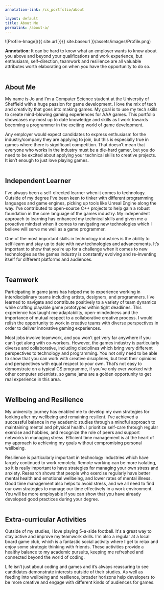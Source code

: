 ```yaml
---
annotation-link: /cs_portfolio/about

layout: default
title: About Me
permalink: /about-a/
---
```


![Profile-Image]({{ site.url }}{{ site.baseurl }}/assets/images/Profile.png)

<div class="annotate-highlight">
<b>Annotation:</b> It can be hard to know what an employer wants to know about you above and beyond your qualifications and work experience, but enthusiasm, self-direction, teamwork and resilience are all valuable attributes worth elaborating on when you have the opportunity to do so.
<br>
<br>
</div>

## About Me

My name is Jo and I'm a Computer Science student at the University of Sheffield with <span class="text-highlight">a huge passion for game development</span>. I love <span class="text-highlight">the mix of tech and creativity that goes into making games</span>. My goal is to use my tech skills to create <span class="text-highlight">mind-blowing gaming experiences</span> for AAA games. This portfolio showcases my most up to date knowledge and skills as I work towards becoming a programmer in the <span class="text-highlight">exciting world of game development</span>.

<div class="annotate-highlight">
Any employer would expect candidates to express enthusiasm for the industry/company they are applying to join, but this is especially true in games where there is significant competition. That doesn’t mean that everyone who works in the industry must be a die-hard gamer, but you do need to be excited about applying your technical skills to creative projects. It isn’t enough to just love playing games.
<br>
<br>
</div>


## Independent Learner

I've always been a <span class="text-highlight">self-directed learner</span> when it comes to technology. Outside of my degree I've been keen to tinker with different programming languages and game engines, picking up tools like Unreal Engine along the way.  I’ve contributed to open-source C++ projects to help gain a robust foundation in the core language of the games industry. My <span class="text-highlight">independent approach to learning</span> has enhanced my technical skills and given me a <span class="text-highlight">proactive mindset  when it comes to navigating new technologies</span> which I believe will serve me well as a game programmer. 

<div class="annotate-highlight">
One of the most important skills in technology industries is the ability to self-learn and stay up to date with new technologies and advancements. It’s important to show that you’re up for a challenge when it comes to new technologies as the games industry is constantly evolving and re-inventing itself for different platforms and audiences.
<br>
<br>
</div>

## Teamwork

Participating in game jams has helped me to <span class="text-highlight">experience working in interdisciplinary teams</span> including artists, designers, and programmers. I've learned to navigate and contribute positively to a variety of team dynamics while crafting playable game prototypes within tight deadlines. This experience has taught me adaptability, open-mindedness and the importance of <span class="text-highlight">mutual respect to a collaborative creative process</span>. I would relish the opportunity to work in <span class="text-highlight">creative teams with diverse perspectives</span> in order to deliver innovative gaming experiences.

<div class="annotate-highlight">
Most jobs involve teamwork, and you won’t get very far anywhere if you can’t get along with co-workers. However, the games industry is particularly diverse and collaborative, including disciplines which bring very different perspectives to technology and programming. You not only need to be able to show that you can work with creative disciplines, but treat their opinions and perspectives with equal respect to your own. That’s not easy to demonstrate on a typical CS programme, if you’ve only ever worked with other computer scientists, so game jams are a golden opportunity to get real experience in this area.
<br>
<br>
</div>

## Wellbeing and Resilience

My university journey has enabled me to develop my own strategies for looking after my <span class="text-highlight">wellbeing and remaining resilient</span>. I’ve achieved a successful balance in my academic studies through a mindful approach to maintaining mental and physical health. I prioritize <span class="text-highlight">self-care through regular exercise</span> and hobbies, and recognize the role of peers and support networks in managing stress. <span class="text-highlight">Efficient time management</span> is at the heart of my approach to achieving my goals without compromising personal wellbeing. 

<div class="annotate-highlight">
Resilience is particularly important in technology industries which have largely continued to work remotely. Remote working can be more isolating, so it is really important to have strategies for managing your own stress and anxiety. Research shows that people who exercise regularly have better mental health and emotional wellbeing, and lower rates of mental illness. Good time management also helps to avoid stress, and we all need to find our own strategies to manage our time effectively in a work environment. You will be more employable if you can show that you have already developed good practices during your degree.
<br>
<br>
</div>

## Extra-curricular Activities

Outside of my studies, I love playing 5-a-side football. It's a great way to stay active and improve my teamwork skills. I'm also a regular at a local board game club, which is a fantastic social activity where I get to relax and enjoy some strategic thinking with friends. These activities provide a healthy balance to my academic pursuits, keeping me refreshed and connected beyond the world of coding.

<div class="annotate-highlight">
Life isn’t just about coding and games and it’s always reassuring to see candidates demonstrate interests outside of their studies. As well as feeding into wellbeing and resilience, broader horizons help developers to be more creative and engage with different kinds of audiences for games.
<br>
<br>
</div>
